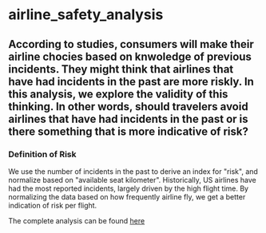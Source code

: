 # airline_safety_analysis

## According to studies, consumers will make their airline chocies based on knwoledge of previous incidents. They might think that airlines that have had incidents in the past are more riskly. In this analysis, we explore the validity of this thinking. In other words, should travelers avoid airlines that have had incidents in the past or is there something that is more indicative of risk? 

### Definition of Risk
We use the number of incidents in the past to derive an index for "risk", and normalize based on "available seat kilometer". Historically, US airlines have had the most reported incidents, largely driven by the high flight time. By normalizing the data based on how frequently airline fly, we get a better indication of risk per flight. 

The complete analysis can be found [here](https://public.tableau.com/views/airlines_analysis/Story?:language=en-US&:display_count=n&:origin=viz_share_link)